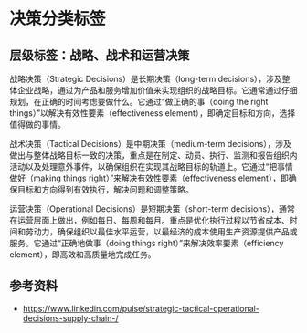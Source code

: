 # 决策分类标签

## 层级标签：战略、战术和运营决策

战略决策（Strategic Decisions）是长期决策（long-term decisions），涉及整体企业战略，通过为产品和服务增加价值来实现组织的战略目标。它通常通过仔细规划，在正确的时间考虑要做什么。它通过“做正确的事（doing the right things）”以解决有效性要素（effectiveness element），即确定目标和方向，选择值得做的事情。

战术决策（Tactical Decisions）是中期决策（medium-term decisions），涉及做出与整体战略目标一致的决策，重点是在制定、动员、执行、监测和报告组织内活动以及处理意外事件，以确保组织在实现其战略目标的轨道上。它通过“把事情做好（making things right）”来解决有效性要素（effectiveness element），即确保目标和方向得到有效执行，解决问题和调整策略。

运营决策（Operational Decisions）是短期决策（short-term decisions），通常在运营层面上做出，例如每日、每周和每月。重点是优化执行过程以节省成本、时间和劳动力，确保组织以最佳水平运营，以最经济的成本使用生产资源提供产品或服务。它通过“正确地做事（doing things right）”来解决效率要素（efficiency element），即高效和高质量地完成任务。

## 参考资料

- https://www.linkedin.com/pulse/strategic-tactical-operational-decisions-supply-chain-/ 
